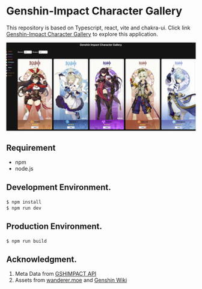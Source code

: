 # Genshin-Impact Character Gallery

This repository is based on Typescript, react, vite and chakra-ui. Click link [Genshin-Impact Character Gallery](https://Genshin-Impact-Character-Gallery.vercel.app) to explore this application.

![img](./images/Genshin-Impact-Character-Gallery.jpg)

## Requirement

* npm
* node.js

## Development Environment.

```
$ npm install
$ npm run dev
```

## Production Environment.
```
$ npm run build
```

## Acknowledgment.

1. Meta Data from [GSHIMPACT API](https://gshimpact.vercel.app/)
2. Assets from [wanderer.moe](https://wanderer.moe/genshin-impact) and [Genshin Wiki](https://genshin-impact.fandom.com/wiki/Genshin_Impact_Wiki)
